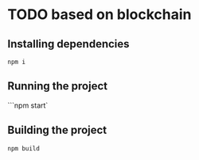# TODO based on blockchain

## Installing dependencies

```npm i```

## Running the project

```npm start`

## Building the project

```npm build```
